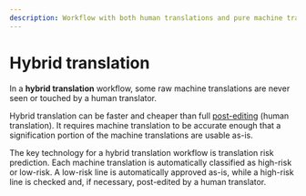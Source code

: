 ```yaml
---
description: Workflow with both human translations and pure machine translations
---
```


# Hybrid translation

In a **hybrid translation** workflow, some raw machine translations are never seen or touched by a human translator.

Hybrid translation can be faster and cheaper than full [post-editing](post-editing.md) \(human translation\).
It requires machine translation to be accurate enough that a signification portion of the machine translations are usable as-is.

The key technology for a hybrid translation workflow is translation risk prediction.
Each machine translation is automatically classified as high-risk or low-risk.
A low-risk line is automatically approved as-is, while a high-risk line is checked and, if necessary, post-edited by a human translator.
